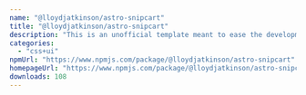 ```yaml
---
name: "@lloydjatkinson/astro-snipcart"
title: "@lloydjatkinson/astro-snipcart"
description: "This is an unofficial template meant to ease the development of components for Astro that are intended for distribution."
categories:
  - "css+ui"
npmUrl: "https://www.npmjs.com/package/@lloydjatkinson/astro-snipcart"
homepageUrl: "https://www.npmjs.com/package/@lloydjatkinson/astro-snipcart"
downloads: 108
---
```

